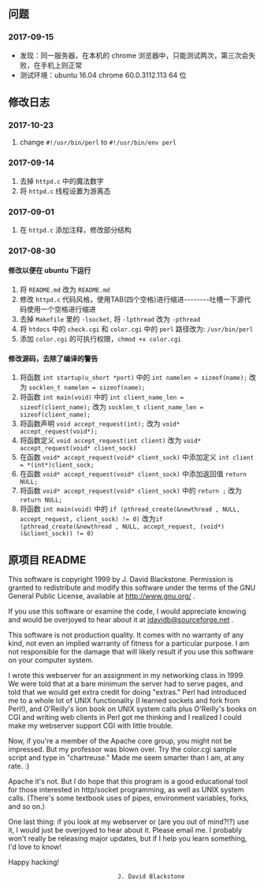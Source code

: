 ## 问题
### 2017-09-15
* 发现：同一服务器，在本机的 chrome 浏览器中，只能测试两次，第三次会失败，在手机上则正常
* 测试环境：ubuntu 16.04  chrome 60.0.3112.113 64 位

## 修改日志
### 2017-10-23
1. change `#!/usr/bin/perl` to `#!/usr/bin/env perl`

### 2017-09-14
1. 去掉 `httpd.c` 中的魔法数字
2. 将 `httpd.c` 线程设置为游离态

### 2017-09-01
1. 在 `httpd.c` 添加注释，修改部分结构

### 2017-08-30
#### 修改以便在 ubuntu 下运行
1. 将 `README.md` 改为 `README.md`
1. 修改 `httpd.c` 代码风格，使用TAB(四个空格)进行缩进--------吐槽一下源代码使用一个空格进行缩进
2. 去掉 `Makefile` 里的 `-lsocket`, 将 `-lpthread` 改为 `-pthread`
3. 将 `htdocs` 中的 `check.cgi` 和 `color.cgi` 中的 `perl` 路径改为: `/usr/bin/perl`
4. 添加 `color.cgi` 的可执行权限，`chmod +x color.cgi`
#### 修改源码，去除了编译的警告
1. 将函数 `int startup(u_short *port)` 中的 `int namelen = sizeof(name);` 改为 `socklen_t namelen = sizeof(name);`
2. 将函数 `int main(void)` 中的 `int client_name_len = sizeof(client_name);` 改为 `socklen_t client_name_len = sizeof(client_name);`
3. 将函数声明 `void accept_request(int);` 改为 `void* accept_request(void*);`
4. 将函数定义 `void accept_request(int client)` 改为 `void* accept_request(void* client_sock)`
5. 在函数 `void* accept_request(void* client_sock)` 中添加定义 `int client = *(int*)client_sock;`
6. 在函数 `void* accept_request(void* client_sock)` 中添加返回值 `return NULL;`
7. 将函数 `void* accept_request(void* client_sock)` 中的 `return ;`  改为 `return NULL;`
8. 将函数 `int main(void)` 中的 `if (pthread_create(&newthread , NULL, accept_request, client_sock) != 0)` 改为`if (pthread_create(&newthread , NULL, accept_request, (void*)(&client_sock)) != 0)`
                    

## 原项目 README
This software is copyright 1999 by J. David Blackstone.  Permission
is granted to redistribute and modify this software under the terms of
the GNU General Public License, available at http://www.gnu.org/ .

  If you use this software or examine the code, I would appreciate
knowing and would be overjoyed to hear about it at
jdavidb@sourceforge.net .

  This software is not production quality.  It comes with no warranty
of any kind, not even an implied warranty of fitness for a particular
purpose.  I am not responsible for the damage that will likely result
if you use this software on your computer system.

  I wrote this webserver for an assignment in my networking class in
1999.  We were told that at a bare minimum the server had to serve
pages, and told that we would get extra credit for doing "extras."
Perl had introduced me to a whole lot of UNIX functionality (I learned
sockets and fork from Perl!), and O'Reilly's lion book on UNIX system
calls plus O'Reilly's books on CGI and writing web clients in Perl got
me thinking and I realized I could make my webserver support CGI with
little trouble.

  Now, if you're a member of the Apache core group, you might not be
impressed.  But my professor was blown over.  Try the color.cgi sample
script and type in "chartreuse."  Made me seem smarter than I am, at
any rate. :)

  Apache it's not.  But I do hope that this program is a good
educational tool for those interested in http/socket programming, as
well as UNIX system calls.  (There's some textbook uses of pipes,
environment variables, forks, and so on.)

  One last thing: if you look at my webserver or (are you out of
mind?!?) use it, I would just be overjoyed to hear about it.  Please
email me.  I probably won't really be releasing major updates, but if
I help you learn something, I'd love to know!

  Happy hacking!

                                   J. David Blackstone
